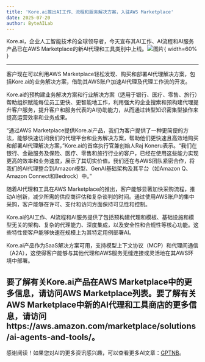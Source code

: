 ```yaml
---
title: 'Kore.ai推出AI工作、流程和服务解决方案，入驻AWS Marketplace'
date: 2025-07-20
author: ByteAILab
---
```


Kore.ai，企业人工智能技术的全球领导者，今天宣布其AI工作、AI流程和AI服务产品已在AWS Marketplace的新AI代理和工具类别中上线。![图片](https://ai-techpark.com/wp-content/uploads/Kore.jpg){ width=60% }

---
客户现在可以利用AWS Marketplace轻松发现、购买和部署AI代理解决方案，包括Kore.ai的业务解决方案，借助其AWS账户加速AI代理及代理工作流的开发。

Kore.ai的预构建业务解决方案和行业解决方案（适用于银行、医疗、零售、旅行）帮助组织赋能每位员工更快、更智能地工作，利用强大的企业搜索和预构建代理提升客户服务，提升客户和服务代表的AI协助能力，从而通过转型知识密集型操作来提高运营效率和业务成果。

“通过AWS Marketplace提供Kore.ai产品，我们为客户提供了一种更简便的方法，能够快速访问我们的代理平台和业务解决方案，帮助他们更快速且高效地购买和部署AI代理解决方案，”Kore.ai的首席执行官兼创始人Raj Koneru表示。“我们在银行、金融服务及保险、医疗、零售和旅行行业的客户，已经在使用这些能力实现更高的效率和业务速度，展示了其切实价值。我们还在与AWS团队紧密合作，将我们的AI代理整合到Amazon模型、GenAI基础架构及其平台（如Amazon Q、Amazon Connect和Bedrock）中。”

随着AI代理和工具在AWS Marketplace的推出，客户能够显著加快采购流程，推动AI创新，减少所需的供应商评估和复杂谈判的时间。通过使用AWS账户的集中采购，客户能够在许可、支付和访问方面保持可见性和控制。

Kore.ai的AI工作、AI流程和AI服务提供了包括预构建代理和模板、基础设施和模型无关的架构、复杂的代理能力、深度集成，以及安全性和合规性等核心功能。这些特性使客户能够快速在规模上为其特定用例部署AI。

Kore.ai产品作为SaaS解决方案可用，支持模型上下文协议（MCP）和代理间通信（A2A），这使得客户能够与其他代理和AWS服务无缝连接或灵活地在其AWS环境中部署。

要了解有关Kore.ai产品在AWS Marketplace中的更多信息，请访问AWS Marketplace列表。要了解有关AWS Marketplace中新的AI代理和工具商店的更多信息，请访问https://aws.amazon.com/marketplace/solutions/ai-agents-and-tools/。
---
感谢阅读！如果您对AI的更多资讯感兴趣，可以查看更多AI文章：[GPTNB](https://gptnb.com)。